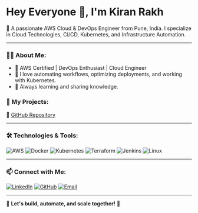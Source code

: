 # Hey Everyone 👋, I'm Kiran Rakh

🚀 A passionate AWS Cloud & DevOps Engineer from Pune, India. I specialize in Cloud Technologies, CI/CD, Kubernetes, and Infrastructure Automation.

---

### 👨‍💻 About Me:
- 🔹 AWS Certified | DevOps Enthusiast | Cloud Engineer
- 🔹 I love automating workflows, optimizing deployments, and working with Kubernetes.
- 🔹 Always learning and sharing knowledge.

### 📌 My Projects:
📂 [GitHub Repository](https://github.com/Kiranrakh)

---

### 🛠️ Technologies & Tools:
![AWS](https://img.shields.io/badge/AWS-Cloud-orange?style=flat&logo=amazonaws)
![Docker](https://img.shields.io/badge/Docker-Containerization-blue?style=flat&logo=docker)
![Kubernetes](https://img.shields.io/badge/Kubernetes-Orchestration-blue?style=flat&logo=kubernetes)
![Terraform](https://img.shields.io/badge/Terraform-IAC-purple?style=flat&logo=terraform)
![Jenkins](https://img.shields.io/badge/Jenkins-CI/CD-red?style=flat&logo=jenkins)
![Linux](https://img.shields.io/badge/Linux-OS-yellow?style=flat&logo=linux)

---

### 📫 Connect with Me:
[![LinkedIn](https://img.shields.io/badge/LinkedIn-KiranRakh-blue?style=flat&logo=linkedin)](https://www.linkedin.com/in/kiran-rakh-b644b6248)
[![GitHub](https://img.shields.io/badge/GitHub-KiranRakh-black?style=flat&logo=github)](https://github.com/KiranRakh)
[![Email](https://img.shields.io/badge/Email-Contact-red?style=flat&logo=gmail)](mailto:kiranrakh155@gmail.com)

---

🔹 **Let's build, automate, and scale together!** 🚀
